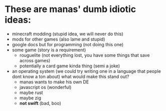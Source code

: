 # These are manas' dumb idiotic ideas:

- minecraft modding (stupid idea, we will never do this)
- mods for other games (also lame and stupid)
- google docs but for programming (not doing this one)
- some game (story is a requirement)
    - rouguelite (not everything lost, you have some things that save across games)
    - potentially a card game kinda thing (semi a joke)
- an operating system (we could try writing one in a language that people dont know a ton about)
    what would make this stand out?
    - manas wants to make his own DE
    - javascript os (wonderful)
    - maybe rust
    - maybe zig
    - **not swift** (bad, boo)
